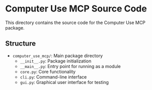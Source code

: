 # Computer Use MCP Source Code

This directory contains the source code for the Computer Use MCP package.

## Structure

- `computer_use_mcp/`: Main package directory
  - `__init__.py`: Package initialization
  - `__main__.py`: Entry point for running as a module
  - `core.py`: Core functionality
  - `cli.py`: Command-line interface
  - `gui.py`: Graphical user interface for testing

